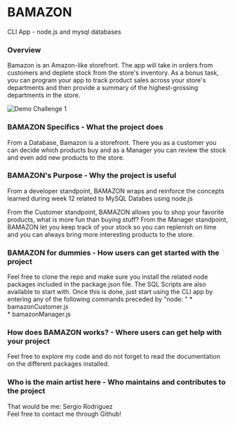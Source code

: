 # BAMAZON
CLI App - node.js and mysql databases

### Overview
Bamazon is an Amazon-like storefront. The app will take in orders from customers and deplete stock from the store's inventory. As a bonus task, you can program your app to track product sales across your store's departments and then provide a summary of the highest-grossing departments in the store.

![Demo Challenge 1](https://raw.github.com/sergioardz79/bamazon/master/Demos/Challenge-1.gif)    


### BAMAZON Specifics - What the project does

From a Database, Bamazon is a storefront. There you as a customer you can decide which products buy and as a Manager you can review the stock and even add new products to the store.

### BAMAZON's Purpose - Why the project is useful
From a developer standpoint, BAMAZON wraps and reinforce the concepts learned during week 12 related to MySQL Databes using node.js

From the Customer standpoint, BAMAZON allows you to shop your favorite products, what is more fun than buying stuff?
From the Manager standpoint, BAMAZON let you keep track of your stock so you can replenish on time and you can always bring more interesting products to the store.

### BAMAZON for dummies - How users can get started with the project
Feel free to clone the repo and make sure you install the related node packages included in the package.json file. The SQL Scripts are also available to start with.
Once this is done, just start using the CLI app by entering any of the following commands preceded by "node: "
    * bamazonCustomer.js  
    * bamazonManager.js  

### How does BAMAZON works? - Where users can get help with your project
Feel free to explore my code and do not forget to read the documentation on the different packages installed.

### Who is the main artist here - Who maintains and contributes to the project
That would be me: Sergio Rodriguez  
Feel free to contact me through Github!

